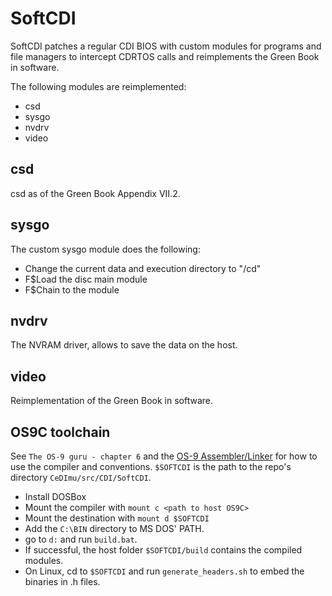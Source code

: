 # SoftCDI

SoftCDI patches a regular CDI BIOS with custom modules for programs and file managers to intercept CDRTOS calls and reimplements the Green Book in software.

The following modules are reimplemented:
- csd
- sysgo
- nvdrv
- video

## csd

csd as of the Green Book Appendix VII.2.

## sysgo

The custom sysgo module does the following:
- Change the current data and execution directory to "/cd"
- F$Load the disc main module
- F$Chain to the module

## nvdrv

The NVRAM driver, allows to save the data on the host.

## video

Reimplementation of the Green Book in software.

## OS9C toolchain

See `The OS-9 guru - chapter 6` and the [OS-9 Assembler/Linker](http://icdia.co.uk/microware/77165106.pdf) for how to use the compiler and conventions.
`$SOFTCDI` is the path to the repo's directory `CeDImu/src/CDI/SoftCDI`.

- Install DOSBox
- Mount the compiler with `mount c <path to host OS9C>`
- Mount the destination with `mount d $SOFTCDI`
- Add the `C:\BIN` directory to MS DOS' PATH.
- go to `d:` and run `build.bat`.
- If successful, the host folder `$SOFTCDI/build` contains the compiled modules.
- On Linux, cd to `$SOFTCDI` and run `generate_headers.sh` to embed the binaries in .h files.
